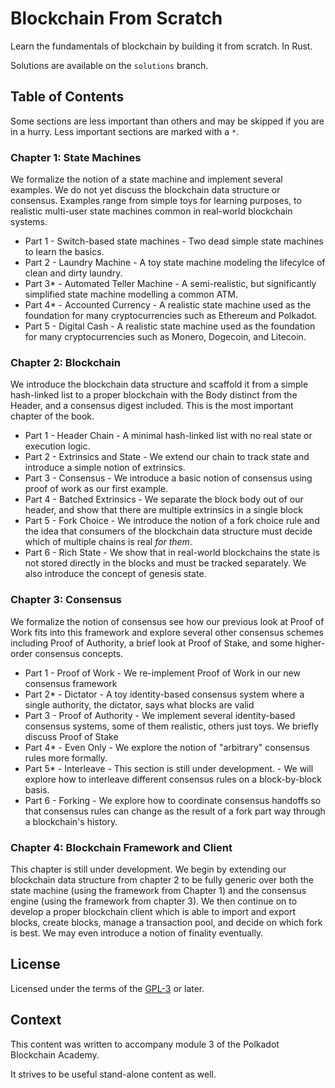 # Blockchain From Scratch

Learn the fundamentals of blockchain by building it from scratch. In Rust.

Solutions are available on the `solutions` branch.

## Table of Contents

Some sections are less important than others and may be skipped if you are in a hurry. Less important sections are marked with a `*`.

### Chapter 1: State Machines

We formalize the notion of a state machine and implement several examples. We do not yet discuss the blockchain data structure or consensus. Examples range from simple toys for learning purposes, to realistic multi-user state machines common in real-world blockchain systems.

- Part 1 - Switch-based state machines - Two dead simple state machines to learn the basics.
- Part 2 - Laundry Machine - A toy state machine modeling the lifecylce of clean and dirty laundry.
- Part 3\* - Automated Teller Machine - A semi-realistic, but significantly simplified state machine modelling a common ATM.
- Part 4\* - Accounted Currency - A realistic state machine used as the foundation for many cryptocurrencies such as Ethereum and Polkadot.
- Part 5 - Digital Cash - A realistic state machine used as the foundation for many cryptocurrencies such as Monero, Dogecoin, and Litecoin.

### Chapter 2: Blockchain

We introduce the blockchain data structure and scaffold it from a simple hash-linked list to a proper blockchain with the Body distinct from the Header, and a consensus digest included. This is the most important chapter of the book.

- Part 1 - Header Chain - A minimal hash-linked list with no real state or execution logic.
- Part 2 - Extrinsics and State - We extend our chain to track state and introduce a simple notion of extrinsics.
- Part 3 - Consensus - We introduce a basic notion of consensus using proof of work as our first example.
- Part 4 - Batched Extrinsics - We separate the block body out of our header, and show that there are multiple extrinsics in a single block
- Part 5 - Fork Choice - We introduce the notion of a fork choice rule and the idea that consumers of the blockchain data structure must decide which of multiple chains is real _for them_.
- Part 6 - Rich State - We show that in real-world blockchains the state is not stored directly in the blocks and must be tracked separately. We also introduce the concept of genesis state.

### Chapter 3: Consensus

We formalize the notion of consensus see how our previous look at Proof of Work fits into this framework and explore several other consensus schemes including Proof of Authority, a brief look at Proof of Stake, and some higher-order consensus concepts.

- Part 1 - Proof of Work - We re-implement Proof of Work in our new consensus framework
- Part 2\* - Dictator - A toy identity-based consensus system where a single authority, the dictator, says what blocks are valid
- Part 3 - Proof of Authority - We implement several identity-based consensus systems, some of them realistic, others just toys. We briefly discuss Proof of Stake
- Part 4\* - Even Only - We explore the notion of "arbitrary" consensus rules more formally.
- Part 5\* - Interleave - This section is still under development. - We will explore how to interleave different consensus rules on a block-by-block basis.
- Part 6 - Forking - We explore how to coordinate consensus handoffs so that consensus rules can change as the result of a fork part way through a blockchain's history.

### Chapter 4: Blockchain Framework and Client

This chapter is still under development. We begin by extending our blockchain data structure from chapter 2 to be fully generic over both the state machine (using the framework from Chapter 1) and the consensus engine (using the framework from chapter 3). We then continue on to develop a proper blockchain client which is able to import and export blocks, create blocks, manage a transaction pool, and decide on which fork is best. We may even introduce a notion of finality eventually.

## License

Licensed under the terms of the [GPL-3](https://www.gnu.org/licenses/gpl-3.0.en.html) or later.

## Context

This content was written to accompany module 3 of the Polkadot Blockchain Academy.

It strives to be useful stand-alone content as well.
